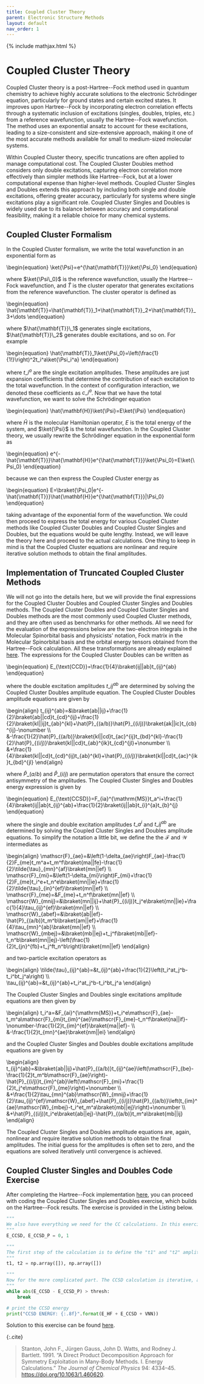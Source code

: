 ```yaml
---
title: Coupled Cluster Theory
parent: Electronic Structure Methods
layout: default
nav_order: 1
---
```

{% include mathjax.html %}

# Coupled Cluster Theory

Coupled Cluster theory is a post-Hartree--Fock method used in quantum chemistry to achieve highly accurate solutions to the electronic Schrödinger equation, particularly for ground states and certain excited states. It improves upon Hartree--Fock by incorporating electron correlation effects through a systematic inclusion of excitations (singles, doubles, triples, etc.) from a reference wavefunction, usually the Hartree--Fock wavefunction. The method uses an exponential ansatz to account for these excitations, leading to a size-consistent and size-extensive approach, making it one of the most accurate methods available for small to medium-sized molecular systems.

Within Coupled Cluster theory, specific truncations are often applied to manage computational cost. The Coupled Cluster Doubles method considers only double excitations, capturing electron correlation more effectively than simpler methods like Hartree--Fock, but at a lower computational expense than higher-level methods. Coupled Cluster Singles and Doubles extends this approach by including both single and double excitations, offering greater accuracy, particularly for systems where single excitations play a significant role. Coupled Cluster Singles and Doubles is widely used due to its balance between accuracy and computational feasibility, making it a reliable choice for many chemical systems.
## Coupled Cluster Formalism

In the Coupled Cluster formalism, we write the total wavefunction in an exponential form as

\begin{equation}
\ket{\Psi}=e^{\hat{\mathbf{T}}}\ket{\Psi\_0}
\end{equation}

where $\ket{\Psi\_0}$ is the reference wavefunction, usually the Hartree--Fock wavefunction, and $\hat{T}$ is the cluster operator that generates excitations from the reference wavefunction. The cluster operator is defined as

\begin{equation}
\hat{\mathbf{T}}=\hat{\mathbf{T}}\_1+\hat{\mathbf{T}}\_2+\hat{\mathbf{T}}\_3+\dots
\end{equation}

where $\hat{\mathbf{T}}\_1$ generates single excitations, $\hat{\mathbf{T}}\_2$ generates double excitations, and so on. For example

\begin{equation}
\hat{\mathbf{T}}\_1\ket{\Psi\_0}=\left(\frac{1}{1!}\right)^2t\_i^a\ket{\Psi\_i^a}
\end{equation}

where $t\_i^a$ are the single excitation amplitudes. These amplitudes are just expansion coefficients that determine the contribution of each excitation to the total wavefunction. In the context of configuration interaction, we denoted these coefficients as $c\_i^a$. Now that we have the total wavefunction, we want to solve the Schrödinger equation

\begin{equation}
\hat{\mathbf{H}}\ket{\Psi}=E\ket{\Psi}
\end{equation}

where $\hat{H}$ is the molecular Hamiltonian operator, $E$ is the total energy of the system, and $\ket{\Psi}$ is the total wavefunction. In the Coupled Cluster theory, we usually rewrite the Schrödinger equation in the exponential form as

\begin{equation}
e^{-\hat{\mathbf{T}}}\hat{\mathbf{H}}e^{\hat{\mathbf{T}}}\ket{\Psi\_0}=E\ket{\Psi\_0}
\end{equation}

because we can then express the Coupled Cluster energy as

\begin{equation}
E=\braket{\Psi\_0|e^{-\hat{\mathbf{T}}}\hat{\mathbf{H}}e^{\hat{\mathbf{T}}}|\Psi\_0}
\end{equation}

taking advantage of the exponential form of the wavefunction. We could then proceed to express the total energy for various Coupled Cluster methods like Coupled Cluster Doubles and Coupled Cluster Singles and Doubles, but the equations would be quite lengthy. Instead, we will leave the theory here and proceed to the actual calculations. One thing to keep in mind is that the Coupled Cluster equations are nonlinear and require iterative solution methods to obtain the final amplitudes.

## Implementation of Truncated Coupled Cluster Methods

We will not go into the details here, but we will provide the final expressions for the Coupled Cluster Doubles and Coupled Cluster Singles and Doubles methods.<!--\cite{10.1063/1.460620}--> The Coupled Cluster Doubles and Coupled Cluster Singles and Doubles methods are the most commonly used Coupled Cluster methods, and they are often used as benchmarks for other methods. All we need for the evaluation of the expressions below are the two-electron integrals in the Molecular Spinorbital basis and physicists' notation, Fock matrix in the Molecular Spinorbital basis and the orbital energy tensors obtained from the Hartree--Fock calculation. All these transformations are already explained [here](hartreefockmethod.html#integral-transforms-to-the-basis-of-molecular-spinorbitals). The expressions for the Coupled Cluster Doubles can be written as

\begin{equation}
E\_{\text{CCD}}=\frac{1}{4}\braket{ij||ab}t\_{ij}^{ab}
\end{equation}

where the double excitation amplitudes $t\_{ij}^{ab}$ are determined by solving the Coupled Cluster Doubles amplitude equation. The Coupled Cluster Doubles amplitude equations are given by

\begin{align}
t\_{ij}^{ab}=&\braket{ab||ij}+\frac{1}{2}\braket{ab||cd}t\_{cd}^{ij}+\frac{1}{2}\braket{kl||ij}t\_{ab}^{kl}+\hat{P}\_{(a/b)}\hat{P}\_{(i/j)}\braket{ak||ic}t\_{cb}^{ij}-\nonumber \\\\\
&-\frac{1}{2}\hat{P}\_{(a/b)}\braket{kl||cd}t\_{ac}^{ij}t\_{bd}^{kl}-\frac{1}{2}\hat{P}\_{(i/j)}\braket{kl||cd}t\_{ab}^{ik}t\_{cd}^{jl}+\nonumber \\\\\
&+\frac{1}{4}\braket{kl||cd}t\_{cd}^{ij}t\_{ab}^{kl}+\hat{P}\_{(i/j)}\braket{kl||cd}t\_{ac}^{ik}t\_{bd}^{jl}
\end{align}

where $\hat{P}\_{(a/b)}$ and $\hat{P}\_{(i/j)}$ are permutation operators that ensure the correct antisymmetry of the amplitudes. The Coupled Cluster Singles and Doubles energy expression is given by

\begin{equation}
E\_{\text{CCSD}}=F\_{ia}^{\mathrm{MS}}t\_a^i+\frac{1}{4}\braket{ij||ab}t\_{ij}^{ab}+\frac{1}{2}\braket{ij||ab}t\_{i}^{a}t\_{b}^{j}
\end{equation}

where the single and double excitation amplitudes $t\_a^i$ and $t\_{ij}^{ab}$ are determined by solving the Coupled Cluster Singles and Doubles amplitude equations. To simplify the notation a little bit, we define the the $\mathscr{F}$ and $\mathscr{W}$ intermediates as

\begin{align}
\mathscr{F}\_{ae}=&\left(1-\delta\_{ae}\right)F\_{ae}-\frac{1}{2}F\_{me}t\_m^a+t\_m^f\braket{ma||fe}-\frac{1}{2}\tilde{\tau}\_{mn}^{af}\braket{mn||ef} \\\\\
\mathscr{F}\_{mi}=&\left(1-\delta\_{mi}\right)F\_{mi}+\frac{1}{2}F\_{me}t\_i^e+t\_n^e\braket{mn||ie}+\frac{1}{2}\tilde{\tau}\_{in}^{ef}\braket{mn||ef} \\\\\
\mathscr{F}\_{me}=&F\_{me}+t\_n^f\braket{mn||ef} \\\\\
\mathscr{W}\_{mnij}=&\braket{mn||ij}+\hat{P}\_{(i/j)}t\_j^e\braket{mn||ie}+\frac{1}{4}\tau\_{ij}^{ef}\braket{mn||ef} \\\\\
\mathscr{W}\_{abef}=&\braket{ab||ef}-\hat{P}\_{(a/b)}t\_m^b\braket{am||ef}+\frac{1}{4}\tau\_{mn}^{ab}\braket{mn||ef} \\\\\
\mathscr{W}\_{mbej}=&\braket{mb||ej}+t\_j^f\braket{mb||ef}-t\_n^b\braket{mn||ej}-\left(\frac{1}{2}t\_{jn}^{fb}+t\_j^ft\_n^b\right)\braket{mn||ef}
\end{align}

and two-particle excitation operators as

\begin{align}
\tilde{\tau}\_{ij}^{ab}=&t\_{ij}^{ab}+\frac{1}{2}\left(t\_i^at\_j^b-t\_i^bt\_j^a\right) \\\\\
\tau\_{ij}^{ab}=&t\_{ij}^{ab}+t\_i^at\_j^b-t\_i^bt\_j^a
\end{align}

The Coupled Cluster Singles and Doubles single excitations amplitude equations are then given by

\begin{align}
t\_i^a=&F\_{ai}^{\mathrm{MS}}+t\_i^e\mathscr{F}\_{ae}-t\_m^a\mathscr{F}\_{mi}t\_{im}^{ae}\mathscr{F}\_{me}-t\_n^f\braket{na||if}-\nonumber-\frac{1}{2}t\_{im}^{ef}\braket{ma||ef}- \\\\\
&-\frac{1}{2}t\_{mn}^{ae}\braket{nm||ei}
\end{align}

and the Coupled Cluster Singles and Doubles double excitations amplitude equations are given by

\begin{align}
t\_{ij}^{ab}=&\braket{ab||ij}+\hat{P}\_{(a/b)}t\_{ij}^{ae}\left(\mathscr{F}\_{be}-\frac{1}{2}t\_m^b\mathscr{F}\_{ae}\right)-\hat{P}\_{(i/j)}t\_{im}^{ab}\left(\mathscr{F}\_{mi}+\frac{1}{2}t\_j^e\mathscr{F}\_{me}\right)+\nonumber \\\\\
&+\frac{1}{2}\tau\_{mn}^{ab}\mathscr{W}\_{mnij}+\frac{1}{2}\tau\_{ij}^{ef}\mathscr{W}\_{abef}+\hat{P}\_{(i/j)}\hat{P}\_{(a/b)}\left(t_{im}^{ae}\mathscr{W}\_{mbej}-t\_i^et\_m^a\braket{mb||ej}\right)+\nonumber \\\\\
&+\hat{P}\_{(i/j)}t\_i^e\braket{ab||ej}-\hat{P}\_{(a/b)}t\_m^a\braket{mb||ij}
\end{align}

The Coupled Cluster Singles and Doubles amplitude equations are, again, nonlinear and require iterative solution methods to obtain the final amplitudes. The initial guess for the amplitudes is often set to zero, and the equations are solved iteratively until convergence is achieved.

## Coupled Cluster Singles and Doubles Code Exercise

After completing the Hartree--Fock implementation [here](hartreefockmethod.html#hartreefock-method-and-integral-transform-coding-exercise), you can proceed with coding the Coupled Cluster Singles and Doubles exercise, which builds on the Hartree--Fock results. The exercise is provided in the Listing <!--\ref{code:cc_exercise}--> below.

<!--{id=code:cc_exercise caption="Coupled Cluster Singles and Doubles exercise code. The energy and amplitudes are initialized with default values. The student is expected to fill the loop for the calculation of the excitation amplitudes and ground state energy. After the self-consistency is achieved the result is automatically printed."}-->
```python
"""
We also have everything we need for the CC calculations. In this exercise, we will calculate the CCSD energy. Since the calculation will be iterative, I define here the CCSD energy as zero, the "E_CCSD_P" variable will be used to monitor convergence.
"""
E_CCSD, E_CCSD_P = 0, 1

"""
The first step of the calculation is to define the "t1" and "t2" amplitudes. These arrays can be initialized as zero arrays with the appropriate dimensions. I will leave this task to you.
"""
t1, t2 = np.array([]), np.array([])

"""
Now for the more complicated part. The CCSD calculation is iterative, and the convergence criterion is set by the "thresh" variable. The while loop should be filled with the appropriate calculations. The calculation of the "t1" and "t2" amplitudes is the most challenging part of the CCSD calculation. After convergence, the "E_CCSD" variable should store the final CCSD energy.
"""
while abs(E_CCSD - E_CCSD_P) > thresh:
    break

# print the CCSD energy
print("CCSD ENERGY: {:.8f}".format(E_HF + E_CCSD + VNN))
```

Solution to this exercise can be found [here](codesolutions.html#coupled-cluster-singles-and-doubles).

{:.cite}
> Stanton, John F., Jürgen Gauss, John D. Watts, and Rodney J. Bartlett. 1991. “A Direct Product Decomposition Approach for Symmetry Exploitation in Many-Body Methods. I. Energy Calculations.” *The Journal of Chemical Physics* 94: 4334–45. <https://doi.org/10.1063/1.460620>.
>
